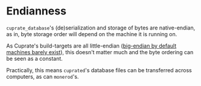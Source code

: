 # Endianness
`cuprate_database`'s (de)serialization and storage of bytes are native-endian, as in, byte storage order will depend on the machine it is running on.

As Cuprate's build-targets are all little-endian ([big-endian by default machines barely exist](https://en.wikipedia.org/wiki/Endianness#Hardware)), this doesn't matter much and the byte ordering can be seen as a constant.

Practically, this means `cuprated`'s database files can be transferred across computers, as can `monerod`'s.